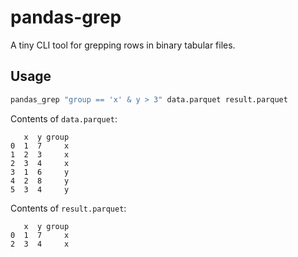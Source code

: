 pandas-grep
===========

A tiny CLI tool for grepping rows in binary tabular files.

## Usage

```bash
pandas_grep "group == 'x' & y > 3" data.parquet result.parquet
```

Contents of `data.parquet`:

       x  y group
    0  1  7     x
    1  2  3     x
    2  3  4     x
    3  1  6     y
    4  2  8     y
    5  3  4     y

Contents of `result.parquet`:

       x  y group
    0  1  7     x
    2  3  4     x